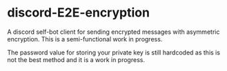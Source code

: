 # discord-E2E-encryption
A discord self-bot client for sending encrypted messages with asymmetric encryption. This is a semi-functional work in progress.

The password value for storing your private key is still hardcoded as this is not the best method and it is a work in progress.
